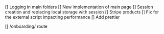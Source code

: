 [] Logging in main folders
[] New implementation of main page
[] Session creation and replacing local storage with session
[] Stripe products
[] Fix for the external script impacting performance
[] Add prettier

[] /onboarding/ route 